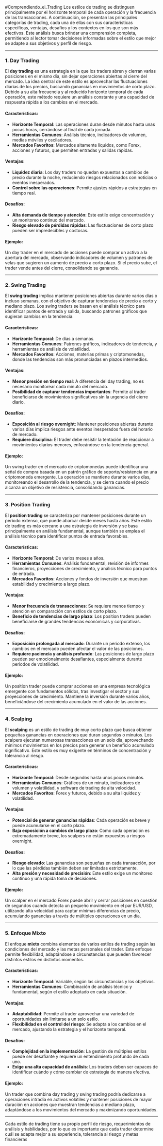 #Comprendiendo_el_Trading 
Los estilos de trading se distinguen principalmente por el horizonte temporal de cada operación y la frecuencia de las transacciones. A continuación, se presentan las principales categorías de trading, cada una de ellas con sus características específicas, ventajas, desafíos y los contextos en los que son más efectivos. Este análisis busca brindar una comprensión completa, permitiendo al lector tomar decisiones informadas sobre el estilo que mejor se adapte a sus objetivos y perfil de riesgo.

---

### 1. Day Trading

El **day trading** es una estrategia en la que los traders abren y cierran varias posiciones en el mismo día, sin dejar operaciones abiertas al cierre del mercado. La idea central de este estilo es aprovechar las fluctuaciones diarias de los precios, buscando ganancias en movimientos de corto plazo. Debido a su alta frecuencia y al reducido horizonte temporal de cada operación, este método requiere un análisis constante y una capacidad de respuesta rápida a los cambios en el mercado.

#### Características:
   - **Horizonte Temporal**: Las operaciones duran desde minutos hasta unas pocas horas, cerrándose al final de cada jornada.
   - **Herramientas Comunes**: Análisis técnico, indicadores de volumen, medias móviles y osciladores.
   - **Mercados Favoritos**: Mercados altamente líquidos, como Forex, acciones y futuros, que permiten entradas y salidas rápidas.

#### Ventajas:
   - **Liquidez diaria**: Los day traders no quedan expuestos a cambios de precio durante la noche, reduciendo riesgos relacionados con noticias o eventos inesperados.
   - **Control sobre las operaciones**: Permite ajustes rápidos a estrategias en tiempo real.

#### Desafíos:
   - **Alta demanda de tiempo y atención**: Este estilo exige concentración y un monitoreo continuo del mercado.
   - **Riesgo elevado de pérdidas rápidas**: Las fluctuaciones de corto plazo pueden ser impredecibles y costosas.

#### Ejemplo:
Un day trader en el mercado de acciones puede comprar un activo a la apertura del mercado, observando indicadores de volumen y patrones de velas que sugieren un aumento de precio a corto plazo. Si el precio sube, el trader vende antes del cierre, consolidando su ganancia.

---

### 2. Swing Trading

El **swing trading** implica mantener posiciones abiertas durante varios días o incluso semanas, con el objetivo de capturar tendencias de precio a corto y mediano plazo. Los swing traders se basan en el análisis técnico para identificar puntos de entrada y salida, buscando patrones gráficos que sugieran cambios en la tendencia.

#### Características:
   - **Horizonte Temporal**: De días a semanas.
   - **Herramientas Comunes**: Patrones gráficos, indicadores de tendencia, y herramientas de análisis de volatilidad.
   - **Mercados Favoritos**: Acciones, materias primas y criptomonedas, donde las tendencias son más pronunciadas en plazos intermedios.

#### Ventajas:
   - **Menor presión en tiempo real**: A diferencia del day trading, no es necesario monitorear cada minuto del mercado.
   - **Posibilidad de capturar tendencias importantes**: Permite al trader beneficiarse de movimientos significativos sin la urgencia del cierre diario.

#### Desafíos:
   - **Exposición al riesgo overnight**: Mantener posiciones abiertas durante varios días implica riesgos ante eventos inesperados fuera del horario de mercado.
   - **Requiere disciplina**: El trader debe resistir la tentación de reaccionar a movimientos diarios menores, enfocándose en la tendencia general.

#### Ejemplo:
Un swing trader en el mercado de criptomonedas puede identificar una señal de compra basada en un patrón gráfico de soporte/resistencia en una criptomoneda emergente. La operación se mantiene durante varios días, monitoreando el desarrollo de la tendencia, y se cierra cuando el precio alcanza un objetivo de resistencia, consolidando ganancias.

---

### 3. Position Trading

El **position trading** se caracteriza por mantener posiciones durante un periodo extenso, que puede abarcar desde meses hasta años. Este estilo de trading es más cercano a una estrategia de inversión y se basa principalmente en análisis fundamental, aunque también se emplea el análisis técnico para identificar puntos de entrada favorables.

#### Características:
   - **Horizonte Temporal**: De varios meses a años.
   - **Herramientas Comunes**: Análisis fundamental, revisión de informes financieros, proyecciones de crecimiento, y análisis técnico para puntos de entrada.
   - **Mercados Favoritos**: Acciones y fondos de inversión que muestran estabilidad y crecimiento a largo plazo.

#### Ventajas:
   - **Menor frecuencia de transacciones**: Se requiere menos tiempo y atención en comparación con estilos de corto plazo.
   - **Beneficio de tendencias de largo plazo**: Los position traders pueden beneficiarse de grandes tendencias económicas y corporativas.

#### Desafíos:
   - **Exposición prolongada al mercado**: Durante un periodo extenso, los cambios en el mercado pueden afectar el valor de las posiciones.
   - **Requiere paciencia y análisis profundo**: Las posiciones de largo plazo pueden ser emocionalmente desafiantes, especialmente durante periodos de volatilidad.

#### Ejemplo:
Un position trader puede comprar acciones en una empresa tecnológica emergente con fundamentos sólidos, tras investigar el sector y sus proyecciones de crecimiento. Mantiene la inversión durante varios años, beneficiándose del crecimiento acumulado en el valor de las acciones.

---

### 4. Scalping

El **scalping** es un estilo de trading de muy corto plazo que busca obtener pequeñas ganancias en operaciones que duran segundos o minutos. Los scalpers ejecutan numerosas transacciones en un solo día, aprovechando mínimos movimientos en los precios para generar un beneficio acumulado significativo. Este estilo es muy exigente en términos de concentración y tolerancia al riesgo.

#### Características:
   - **Horizonte Temporal**: Desde segundos hasta unos pocos minutos.
   - **Herramientas Comunes**: Gráficos de un minuto, indicadores de volumen y volatilidad, y software de trading de alta velocidad.
   - **Mercados Favoritos**: Forex y futuros, debido a su alta liquidez y volatilidad.

#### Ventajas:
   - **Potencial de generar ganancias rápidas**: Cada operación es breve y puede acumularse en el corto plazo.
   - **Baja exposición a cambios de largo plazo**: Como cada operación es extremadamente breve, los scalpers no están expuestos a riesgos overnight.

#### Desafíos:
   - **Riesgo elevado**: Las ganancias son pequeñas en cada transacción, por lo que las pérdidas también deben ser limitadas estrictamente.
   - **Alta presión y necesidad de precisión**: Este estilo exige un monitoreo continuo y una rápida toma de decisiones.

#### Ejemplo:
Un scalper en el mercado Forex puede abrir y cerrar posiciones en cuestión de segundos cuando detecta un pequeño movimiento en el par EUR/USD, utilizando alta velocidad para captar mínimas diferencias de precio, acumulando ganancias a través de múltiples operaciones en un día.

---

### 5. Enfoque Mixto

El enfoque **mixto** combina elementos de varios estilos de trading según las condiciones del mercado y las metas personales del trader. Este enfoque permite flexibilidad, adaptándose a circunstancias que pueden favorecer distintos estilos en distintos momentos.

#### Características:
   - **Horizonte Temporal**: Variable, según las circunstancias y los objetivos.
   - **Herramientas Comunes**: Combinación de análisis técnico y fundamental, según el estilo adoptado en cada situación.

#### Ventajas:
   - **Adaptabilidad**: Permite al trader aprovechar una variedad de oportunidades sin limitarse a un solo estilo.
   - **Flexibilidad en el control del riesgo**: Se adapta a los cambios en el mercado, ajustando la estrategia y el horizonte temporal.

#### Desafíos:
   - **Complejidad en la implementación**: La gestión de múltiples estilos puede ser desafiante y requiere un entendimiento profundo de cada uno.
   - **Exige una alta capacidad de análisis**: Los traders deben ser capaces de identificar cuándo y cómo cambiar de estrategia de manera efectiva.

#### Ejemplo:
Un trader que combina day trading y swing trading podría dedicarse a operaciones intradía en activos volátiles y mantener posiciones de mayor duración en acciones que muestran tendencias a mediano plazo, adaptándose a los movimientos del mercado y maximizando oportunidades.

---

Cada estilo de trading tiene su propio perfil de riesgo, requerimientos de análisis y habilidades, por lo que es importante que cada trader determine cuál se adapta mejor a su experiencia, tolerancia al riesgo y metas financieras